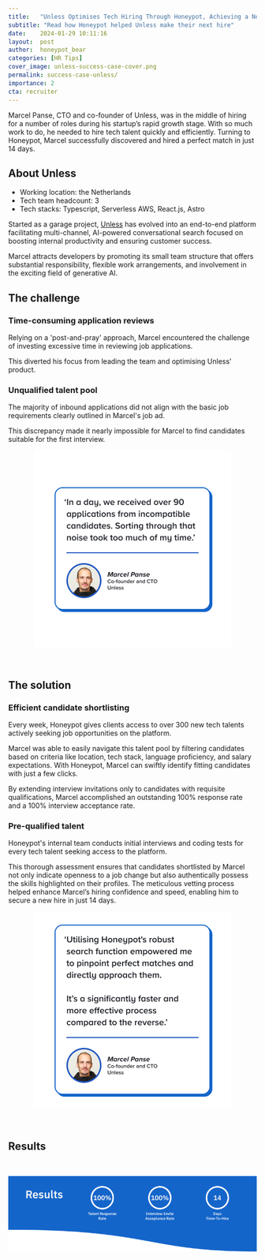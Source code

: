 ```yaml
---
title:   "Unless Optimises Tech Hiring Through Honeypot, Achieving a New Hire in 14 Days"
subtitle: "Read how Honeypot helped Unless make their next hire"
date:    2024-01-29 10:11:16
layout:  post
author:  honeypot_bear
categories: [HR Tips]
cover_image: unless-success-case-cover.png
permalink: success-case-unless/
importance: 2
cta: recruiter
---
```


Marcel Panse, CTO and co-founder of Unless, was in the middle of hiring for a number of roles during his startup’s rapid growth stage. With so much work to do, he needed to hire tech talent quickly and efficiently. Turning to Honeypot, Marcel successfully discovered and hired a perfect match in just 14 days.
<!--more-->


## About Unless

* Working location: the Netherlands
* Tech team headcount: 3
* Tech stacks:  Typescript, Serverless AWS, React.js, Astro

Started as a garage project, [Unless](https://unless.com/) has evolved into an end-to-end platform facilitating multi-channel, AI-powered conversational search focused on boosting internal productivity and ensuring customer success.

Marcel attracts developers by promoting its small team structure that offers substantial responsibility, flexible work arrangements, and involvement in the exciting field of generative AI.

## The challenge

### Time-consuming application reviews

Relying on a 'post-and-pray' approach, Marcel encountered the challenge of investing excessive time in reviewing job applications.

This diverted his focus from leading the team and optimising Unless' product.

### Unqualified talent pool

The majority of inbound applications did not align with the basic job requirements clearly outlined in Marcel's job ad.

This discrepancy made it nearly impossible for Marcel to find candidates suitable for the first interview.


<p align="center"><img alt="." src="/assets/images/marcel-unless-quote-1.png" style="width:400px !important;"></p><br>  

## The solution

### Efficient candidate shortlisting

Every week, Honeypot gives clients access to over 300 new tech talents actively seeking job opportunities on the platform.

Marcel was able to easily navigate this talent pool by filtering candidates based on criteria like location, tech stack, language proficiency, and salary expectations. With Honeypot, Marcel can swiftly identify fitting candidates with just a few clicks.

By extending interview invitations only to candidates with requisite qualifications, Marcel accomplished an outstanding 100% response rate and a 100% interview acceptance rate.


### Pre-qualified talent

Honeypot's internal team conducts initial interviews and coding tests for every tech talent seeking access to the platform.

This thorough assessment ensures that candidates shortlisted by Marcel not only indicate openness to a job change but also authentically possess the skills highlighted on their profiles. The meticulous vetting process helped enhance Marcel’s hiring confidence and speed, enabling him to secure a new hire in just 14 days.

<p align="center"><img alt="Quote" src="/assets/images/marcel-unless-quote-2.png" style="width:400px !important;"></p><br> 

## Results

<br>

<p align="center"><img alt="Rover's results" src="/assets/images/unless-results.png" style="width:700px !important;"></p><br> 
